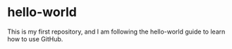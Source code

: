 # hello-world
This is my first repository, and I am following the hello-world guide to learn how to use GitHub.
